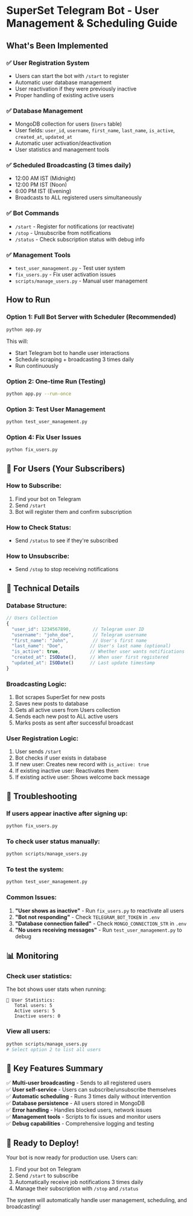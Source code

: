 # SuperSet Telegram Bot - User Management & Scheduling Guide

## What's Been Implemented

### ✅ User Registration System

- Users can start the bot with `/start` to register
- Automatic user database management
- User reactivation if they were previously inactive
- Proper handling of existing active users

### ✅ Database Management

- MongoDB collection for users (`Users` table)
- User fields: `user_id`, `username`, `first_name`, `last_name`, `is_active`, `created_at`, `updated_at`
- Automatic user activation/deactivation
- User statistics and management tools

### ✅ Scheduled Broadcasting (3 times daily)

- 12:00 AM IST (Midnight)
- 12:00 PM IST (Noon)
- 6:00 PM IST (Evening)
- Broadcasts to ALL registered users simultaneously

### ✅ Bot Commands

- `/start` - Register for notifications (or reactivate)
- `/stop` - Unsubscribe from notifications
- `/status` - Check subscription status with debug info

### ✅ Management Tools

- `test_user_management.py` - Test user system
- `fix_users.py` - Fix user activation issues
- `scripts/manage_users.py` - Manual user management

## How to Run

### Option 1: Full Bot Server with Scheduler (Recommended)

```bash
python app.py
```

This will:

- Start Telegram bot to handle user interactions
- Schedule scraping + broadcasting 3 times daily
- Run continuously

### Option 2: One-time Run (Testing)

```bash
python app.py --run-once
```

### Option 3: Test User Management

```bash
python test_user_management.py
```

### Option 4: Fix User Issues

```bash
python fix_users.py
```

## 📱 For Users (Your Subscribers)

### How to Subscribe:

1. Find your bot on Telegram
2. Send `/start`
3. Bot will register them and confirm subscription

### How to Check Status:

- Send `/status` to see if they're subscribed

### How to Unsubscribe:

- Send `/stop` to stop receiving notifications

## 🔧 Technical Details

### Database Structure:

```javascript
// Users Collection
{
  "user_id": 1234567890,        // Telegram user ID
  "username": "john_doe",       // Telegram username
  "first_name": "John",         // User's first name
  "last_name": "Doe",          // User's last name (optional)
  "is_active": true,           // Whether user wants notifications
  "created_at": ISODate(),     // When user first registered
  "updated_at": ISODate()      // Last update timestamp
}
```

### Broadcasting Logic:

1. Bot scrapes SuperSet for new posts
2. Saves new posts to database
3. Gets all active users from Users collection
4. Sends each new post to ALL active users
5. Marks posts as sent after successful broadcast

### User Registration Logic:

1. User sends `/start`
2. Bot checks if user exists in database
3. If new user: Creates new record with `is_active: true`
4. If existing inactive user: Reactivates them
5. If existing active user: Shows welcome back message

## 🐞 Troubleshooting

### If users appear inactive after signing up:

```bash
python fix_users.py
```

### To check user status manually:

```bash
python scripts/manage_users.py
```

### To test the system:

```bash
python test_user_management.py
```

### Common Issues:

1. **"User shows as inactive"** - Run `fix_users.py` to reactivate all users
2. **"Bot not responding"** - Check `TELEGRAM_BOT_TOKEN` in `.env`
3. **"Database connection failed"** - Check `MONGO_CONNECTION_STR` in `.env`
4. **"No users receiving messages"** - Run `test_user_management.py` to debug

## 📊 Monitoring

### Check user statistics:

The bot shows user stats when running:

```
👥 User Statistics:
   Total users: 5
   Active users: 5
   Inactive users: 0
```

### View all users:

```bash
python scripts/manage_users.py
# Select option 2 to list all users
```

## 🎯 Key Features Summary

✅ **Multi-user broadcasting** - Sends to all registered users  
✅ **User self-service** - Users can subscribe/unsubscribe themselves  
✅ **Automatic scheduling** - Runs 3 times daily without intervention  
✅ **Database persistence** - All users stored in MongoDB  
✅ **Error handling** - Handles blocked users, network issues  
✅ **Management tools** - Scripts to fix issues and monitor users  
✅ **Debug capabilities** - Comprehensive logging and testing

## 🚀 Ready to Deploy!

Your bot is now ready for production use. Users can:

1. Find your bot on Telegram
2. Send `/start` to subscribe
3. Automatically receive job notifications 3 times daily
4. Manage their subscription with `/stop` and `/status`

The system will automatically handle user management, scheduling, and broadcasting!
